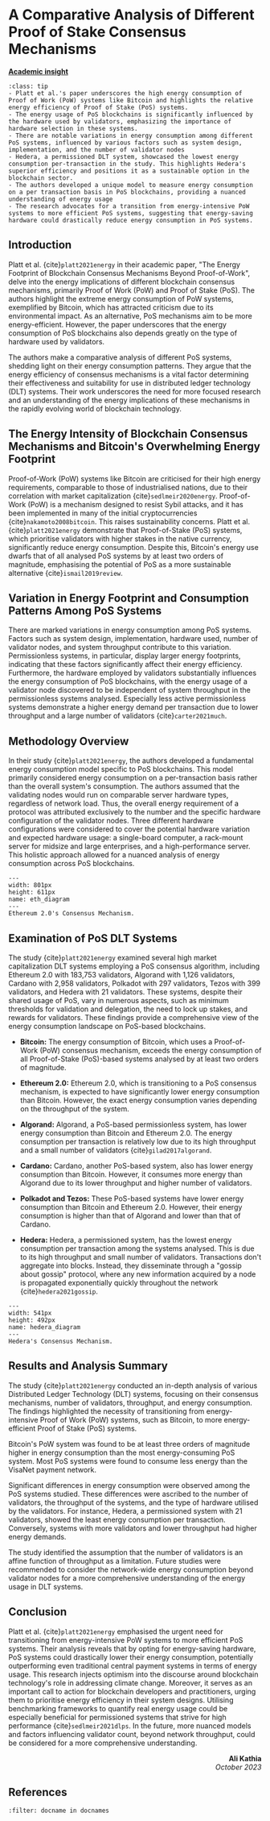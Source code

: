 # A Comparative Analysis of Different Proof of Stake Consensus Mechanisms

<!-- ![Academic Insight](images/AI.svg) -->
<ins>**Academic insight**</ins>

```{admonition} Key Insights
:class: tip
- Platt et al.'s paper underscores the high energy consumption of Proof of Work (PoW) systems like Bitcoin and highlights the relative energy efficiency of Proof of Stake (PoS) systems.
- The energy usage of PoS blockchains is significantly influenced by the hardware used by validators, emphasizing the importance of hardware selection in these systems.
- There are notable variations in energy consumption among different PoS systems, influenced by various factors such as system design, implementation, and the number of validator nodes
- Hedera, a permissioned DLT system, showcased the lowest energy consumption per-transaction in the study. This highlights Hedera's superior efficiency and positions it as a sustainable option in the blockchain sector.
- The authors developed a unique model to measure energy consumption on a per transaction basis in PoS blockchains, providing a nuanced understanding of energy usage
- The research advocates for a transition from energy-intensive PoW systems to more efficient PoS systems, suggesting that energy-saving hardware could drastically reduce energy consumption in PoS systems. 
```

## Introduction

Platt et al. {cite}`platt2021energy` in their academic paper, "The Energy Footprint of Blockchain Consensus Mechanisms Beyond Proof-of-Work", delve into the energy implications of different blockchain consensus mechanisms, primarily Proof of Work (PoW) and Proof of Stake (PoS). The authors highlight the extreme energy consumption of PoW systems, exemplified by Bitcoin, which has attracted criticism due to its environmental impact. As an alternative, PoS mechanisms aim to be more energy-efficient. However, the paper underscores that the energy consumption of PoS blockchains also depends greatly on the type of hardware used by validators.

The authors make a comparative analysis of different PoS systems, shedding light on their energy consumption patterns. They argue that the energy efficiency of consensus mechanisms is a vital factor determining their effectiveness and suitability for use in distributed ledger technology (DLT) systems. Their work underscores the need for more focused research and an understanding of the energy implications of these mechanisms in the rapidly evolving world of blockchain technology. 

## The Energy Intensity of Blockchain Consensus Mechanisms and Bitcoin's Overwhelming Energy Footprint

 Proof-of-Work (PoW) systems like Bitcoin are criticised for their high energy requirements, comparable to those of industrialised nations, due to their correlation with market capitalization {cite}`sedlmeir2020energy`. Proof-of-Work (PoW) is a mechanism designed to resist Sybil attacks, and it has been implemented in many of the initial cryptocurrencies {cite}`nakamoto2008bitcoin`. This raises sustainability concerns. Platt et al. {cite}`platt2021energy` demonstrate that Proof-of-Stake (PoS) systems, which prioritise validators with higher stakes in the native currency, significantly reduce energy consumption. Despite this, Bitcoin's energy use dwarfs that of all analysed PoS systems by at least two orders of magnitude, emphasising the potential of PoS as a more sustainable alternative {cite}`ismail2019review`.

## Variation in Energy Footprint and Consumption Patterns Among PoS Systems

There are marked variations in energy consumption among PoS systems. Factors such as system design, implementation, hardware used, number of validator nodes, and system throughput contribute to this variation. Permissionless systems, in particular, display larger energy footprints, indicating that these factors significantly affect their energy efficiency. Furthermore, the hardware employed by validators substantially influences the energy consumption of PoS blockchains, with the energy usage of a validator node discovered to be independent of system throughput in the permissionless systems analysed. Especially less active permissionless systems demonstrate a higher energy demand per transaction due to lower throughput and a large number of validators {cite}`carter2021much`.

## Methodology Overview

In their study {cite}`platt2021energy`, the authors developed a fundamental energy consumption model specific to PoS blockchains. This model primarily considered energy consumption on a per-transaction basis rather than the overall system's consumption. The authors assumed that the validating nodes would run on comparable server hardware types, regardless of network load. Thus, the overall energy requirement of a protocol was attributed exclusively to the number and the specific hardware configuration of the validator nodes. Three different hardware configurations were considered to cover the potential hardware variation and expected hardware usage: a single-board computer, a rack-mount server for midsize and large enterprises, and a high-performance server. This holistic approach allowed for a nuanced analysis of energy consumption across PoS blockchains.

```{figure} images/ETH2.0.png
---
width: 801px
height: 611px
name: eth_diagram
---
Ethereum 2.0's Consensus Mechanism.
```


## Examination of PoS DLT Systems

The study {cite}`platt2021energy` examined several high market capitalization DLT systems employing a PoS consensus algorithm, including Ethereum 2.0 with 183,753 validators, Algorand with 1,126 validators, Cardano with 2,958 validators, Polkadot with 297 validators, Tezos with 399 validators, and Hedera with 21 validators. These systems, despite their shared usage of PoS, vary in numerous aspects, such as minimum thresholds for validation and delegation, the need to lock up stakes, and rewards for validators. These findings provide a comprehensive view of the energy consumption landscape on PoS-based blockchains.

- **Bitcoin:** The energy consumption of Bitcoin, which uses a Proof-of-Work (PoW) consensus mechanism, exceeds the energy consumption of all Proof-of-Stake (PoS)-based systems analysed by at least two orders of magnitude.

- **Ethereum 2.0:** Ethereum 2.0, which is transitioning to a PoS consensus mechanism, is expected to have significantly lower energy consumption than Bitcoin. However, the exact energy consumption varies depending on the throughput of the system.

- **Algorand:** Algorand, a PoS-based permissionless system, has lower energy consumption than Bitcoin and Ethereum 2.0. The energy consumption per transaction is relatively low due to its high throughput and a small number of validators {cite}`gilad2017algorand`.

- **Cardano:** Cardano, another PoS-based system, also has lower energy consumption than Bitcoin. However, it consumes more energy than Algorand due to its lower throughput and higher number of validators.

- **Polkadot and Tezos:** These PoS-based systems have lower energy consumption than Bitcoin and Ethereum 2.0. However, their energy consumption is higher than that of Algorand and lower than that of Cardano.

- **Hedera:** Hedera, a permissioned system, has the lowest energy consumption per transaction among the systems analysed. This is due to its high throughput and small number of validators. Transactions don't aggregate into blocks. Instead, they disseminate through a "gossip about gossip" protocol, where any new information acquired by a node is propagated exponentially quickly throughout the network {cite}`hedera2021gossip`.

```{figure} images/Hedera.png
---
width: 541px
height: 492px
name: hedera_diagram
---
Hedera's Consensus Mechanism.
```

## Results and Analysis Summary

The study {cite}`platt2021energy` conducted an in-depth analysis of various Distributed Ledger Technology (DLT) systems, focusing on their consensus mechanisms, number of validators, throughput, and energy consumption. The findings highlighted the necessity of transitioning from energy-intensive Proof of Work (PoW) systems, such as Bitcoin, to more energy-efficient Proof of Stake (PoS) systems.

Bitcoin's PoW system was found to be at least three orders of magnitude higher in energy consumption than the most energy-consuming PoS system. Most PoS systems were found to consume less energy than the VisaNet payment network. 

Significant differences in energy consumption were observed among the PoS systems studied. These differences were ascribed to the number of validators, the throughput of the systems, and the type of hardware utilised by the validators. For instance, Hedera, a permissioned system with 21 validators, showed the least energy consumption per transaction. Conversely, systems with more validators and lower throughput had higher energy demands.

The study identified the assumption that the number of validators is an affine function of throughput as a limitation. Future studies were recommended to consider the network-wide energy consumption beyond validator nodes for a more comprehensive understanding of the energy usage in DLT systems.

## Conclusion

Platt et al. {cite}`platt2021energy` emphasised the urgent need for transitioning from energy-intensive PoW systems to more efficient PoS systems. Their analysis reveals that by opting for energy-saving hardware, PoS systems could drastically lower their energy consumption, potentially outperforming even traditional central payment systems in terms of energy usage. This research injects optimism into the discourse around blockchain technology's role in addressing climate change. Moreover, it serves as an important call to action for blockchain developers and practitioners, urging them to prioritise energy efficiency in their system designs. Utilising benchmarking frameworks to quantify real energy usage could be especially beneficial for permissioned systems that strive for high performance {cite}`sedlmeir2021dlps`. In the future, more nuanced models and factors influencing validator count, beyond network throughput, could be considered for a more comprehensive understanding. 

<div style="text-align: right;font-weight: bold;">Ali Kathia</div>
<div style="text-align: right;font-style: italic;">October 2023</div>

## References

```{bibliography}
:filter: docname in docnames
```

